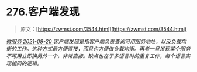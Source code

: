 <!--yml
category: 未分类
date: 0001-01-01 00:00:00
-->

# 276.客户端发现

> 原文：[https://zwmst.com/3544.html](https://zwmst.com/3544.html)

   [ *微服务* ](https://zwmst.com/%e5%be%ae%e6%9c%8d%e5%8a%a1)*[ <time datetime="2021-09-20T23:36:37+08:00"> 2021-09-20 </time> ](https://zwmst.com/3544.html)  客户端发现是指客户端负责查询可用服务地址，以及负载均衡的工作。这种方式最方便直接，而且也方便做负载均衡。再者一旦发现某个服务不可用立即换另外一个，非常直接。缺点也在于多语言时的重复工作，每个语言实现相同的逻辑。*